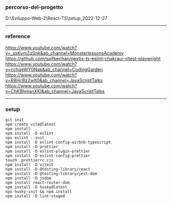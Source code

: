 ### percorso-del-progetto
D:\Sviluppo-Web-2\React-TS\setup_2022-12-27

---
### reference
https://www.youtube.com/watch?v=_ssKvmZqSnk&ab_channel=MonsterlessonsAcademy
https://github.com/saifbechan/nextjs-ts-eslint-chakraui-vitest-playwright
https://www.youtube.com/watch?v=cchqeWY0Nak&ab_channel=CodingGarden
https://www.youtube.com/watch?v=R8HcBz2wlt0&ab_channel=JavaScriptTalks
https://www.youtube.com/watch?v=ChKBhmsnXKI&ab_channel=JavaScriptTalks

---
### setup
```
git init
npm create vite@latest
npm install
npm install -D eslint
npx eslint --init
npm install -D eslint-config-airbnb-typescript
npm install -D prettier
npm install -D eslint-plugin-prettier
npm install -D eslint-config-prettier
touch .prettierrc.cjs
npm install -D vitest
npm install -D @testing-library/react
npm install -D @testing-library/jest-dom
npm install -D jsdom
npm install react-router-dom
npm install -D husky@latest
npx husky-init && npm install
npm install -D lint-staged
```

